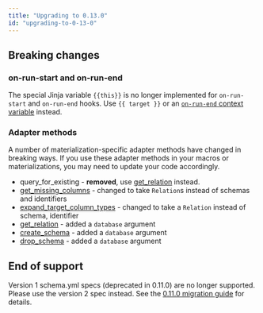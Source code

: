 ```yaml
---
title: "Upgrading to 0.13.0"
id: "upgrading-to-0-13-0"
---
```


## Breaking changes

### on-run-start and on-run-end

The special Jinja variable `{{this}}` is no longer implemented for `on-run-start` and `on-run-end` hooks. 
Use `{{ target }}` or an [`on-run-end` context variable](on-run-end-context) instead.

### Adapter methods

A number of materialization-specific adapter methods have changed in breaking ways. If you use these adapter methods in your macros or materializations, you may need to update your code accordingly.
  - query_for_existing - **removed**, use [get_relation](adapter/#get_relation) instead.
  - [get_missing_columns](adapter/#get_missing_columns) - changed to take `Relation`s instead of schemas and identifiers
  - [expand_target_column_types](adapter#expand_target_column_types) - changed to take a `Relation` instead of schema, identifier
  - [get_relation](adapter/#get_relation) - added a `database` argument
  - [create_schema](adapter#create_schema) - added a `database` argument
  - [drop_schema](adapter#drop_schema) - added a `database` argument

## End of support

Version 1 schema.yml specs (deprecated in 0.11.0) are no longer supported. 
Please use the version 2 spec instead. 
See the [0.11.0 migration guide](upgrading-from-0-10-to-0-11#section-schema-yml-v2-syntax) for details.
